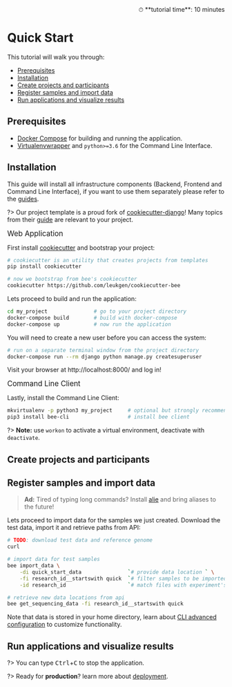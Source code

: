<div style="text-align: right"> ⏱ **tutorial time**: 10 minutes </div>

# Quick Start

This tutorial will walk you through:

- [Prerequisites](#prerequisites)
- [Installation](#installation)
- [Create projects and participants](#create-projects-and-participants)
- [Register samples and import data](#register-samples-and-import-data)
- [Run applications and visualize results](#run-applications-and-visualize-results)

## Prerequisites

- [Docker Compose] for building and running the application.
- [Virtualenvwrapper] and `python>=3.6` for the Command Line Interface.

## Installation

This guide will install all infrastructure components (Backend, Frontend and Command Line Interface), if you want to use them separately please refer to the [guides](guide).

?> Our project template is a proud fork of [cookiecutter-django]! Many topics from their [guide] are relevant to your project.

<big>Web Application</big>

First install [cookiecutter] and bootstrap your project:

```bash
# cookiecutter is an utility that creates projects from templates
pip install cookiecutter

# now we bootstrap from bee's cookiecutter
cookiecutter https://github.com/leukgen/cookiecutter-bee
```

Lets proceed to build and run the application:

```bash
cd my_project               # go to your project directory
docker-compose build        # build with docker-compose
docker-compose up           # now run the application
```

You will need to create a new user before you can access the system:

```bash
# run on a separate terminal window from the project directory
docker-compose run --rm django python manage.py createsuperuser
```

Visit your browser at http://localhost:8000/ and log in!

<big>Command Line Client</big>

Lastly, install the Command Line Client:

```bash
mkvirtualenv -p python3 my_project     # optional but strongly recommended
pip3 install bee-cli                   # install bee client
```

?> **Note:** use `workon` to activate a virtual environment, deactivate with `deactivate`.

## Create projects and participants

## Register samples and import data

> **Ad:** Tired of typing long commands? Install [alie] and bring aliases to the future!

Lets proceed to import data for the samples we just created. Download the test data, import it and retrieve paths from API:

```bash
# TODO: download test data and reference genome
curl

# import data for test samples
bee import_data \
    -di quick_start_data               `# provide data location ` \
    -fi research_id__startswith quick  `# filter samples to be imported ` \
    -id research_id                    `# match files with experiment's research id`

# retrieve new data locations from api
bee get_sequencing_data -fi research_id__startswith quick
```

Note that data is stored in your home directory, learn about [CLI advanced configuration] to customize functionality.

## Run applications and visualize results

?> You can type <kbd>Ctrl</kbd>+<kbd>C</kbd> to stop the application.

?> Ready for **production**? learn more about [deployment].

<!-- local -->
[CLI advanced configuration]: guides/cli#configuration
[deployment]: tutorials/deployment

<!-- dependencies -->
[guide]: https://cookiecutter-django.readthedocs.io/en/latest/developing-locally-docker.html#
[full documentation]: https://cookiecutter-django.readthedocs.io/en/latest
[docker compose]: https://docs.docker.com/compose/install/
[virtualenvwrapper]: https://virtualenvwrapper.readthedocs.io/en/latest/install.html#basic-installation
[cookiecutter]: https://github.com/audreyr/cookiecutter
[alie]: https://github.com/jsmedmar/alie
[cookiecutter-django]: https://github.com/pydanny/cookiecutter-django
[cookiecutter-bee]: https://github.com/leukgen/cookiecutter-bee
